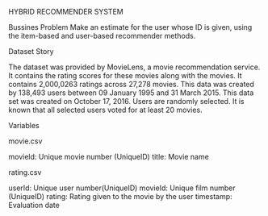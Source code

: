 HYBRID RECOMMENDER SYSTEM

Bussines Problem
Make an estimate for the user whose ID is given,
using the item-based and user-based recommender methods.

Dataset Story

The dataset was provided by MovieLens, a movie recommendation service.
It contains the rating scores for these movies along with the movies.
It contains 2,000,0263 ratings across 27,278 movies.
This data was created by 138,493 users between 09 January 1995 and
31 March 2015. This data set was created on October 17, 2016.
Users are randomly selected. It is known that all selected users voted
for at least 20 movies.

Variables

movie.csv

movield: Unique movie number (UniqueID)
title: Movie name

rating.csv

userId: Unique user number(UniqueID)
movieId: Unique film number (UniqueID)
rating: Rating given to the movie by the user
timestamp: Evaluation date
